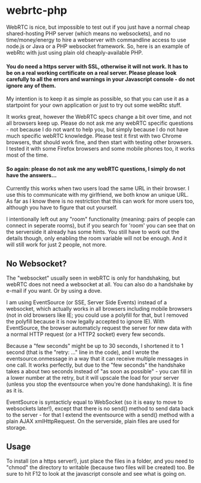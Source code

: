 # webrtc-php

WebRTC is nice, but impossible to test out if you just have a normal cheap shared-hosting PHP server (which means no websockets), and no time/money/energy to hire a webserver with commandline access to use node.js or Java or a PHP websocket framework. So, here is an example of webRtc with just using plain old cheaply-available PHP. 

#### You do need a https server with SSL, otherwise it will not work. It has to be on a real working certificate on a real server. Please please look carefully to all the errors and warnings in your Javascript console - do not ignore any of them.

My intention is to keep it as simple as possible, so that you can use it as a startpoint for your own application or just to try out some webRtc stuff. 

It works great, however the WebRTC specs change a bit over time, and not all browsers keep up. Please do not ask me any webRTC specific questions - not because I do not want to help you, but simply because I do not have much specific webRTC knowledge. Please test it first with two Chrome browsers, that should work fine, and then start with testing other browsers. I tested it with some Firefox browsers and some mobile phones too, it works most of the time. 
#### So again: please do not ask me any webRTC questions, I simply do not have the answers...

Currently this works when two users load the same URL in their browser. I use this to communicate with my girlfriend, we both know an unique URL. As far as I know there is no restriction that this can work for more users too, although you have to figure that out yourself.

I intentionally left out any "room" functionality (meaning: pairs of people can connect in seperate rooms), but if you search for 'room' you can see that on the serverside it already has some hints. You still have to work out the details though, only enabling the room variable will not be enough. And it will still work for just 2 people, not more.

## No Websocket?

The "websocket" usually seen in webRTC is only for handshaking, but webRTC does not need a websocket at all. You can also do a handshake by e-mail if you want. Or by using a dove.

I am using EventSource (or SSE, Server Side Events) instead of a websocket, which actually works in all browsers including mobile browsers (not in old browsers like IE; you could use a polyfill for that, but I removed the polyfill because it is now legally accepted to ignore IE). With EventSource, the browser automaticly request the server for new data with a normal HTTP request (or a HTTP2 socket) every few seconds.

Because a "few seconds" might be up to 30 seconds, I shortened it to 1 second (that is the "retry: ..." line in the code), and I wrote the eventsource.onmessage in a way that it can receive multiple messages in one call. It works perfectly, but due to the "few seconds" the handshake takes a about two seconds instead of "as soon as possible" - you can fill in a lower number at the retry, but it will upscale the load for your server (unless you stop the eventsource when you're done handshaking). It is fine as it is.

EventSource is syntacticly equal to WebSocket (so it is easy to move to websockets later!), except that there is no send() method to send data back to the server - for that I extend the eventsource with a send() method with a plain AJAX xmlHttpRequest. On the serverside, plain files are used for storage.

## Usage

To install (on a https server!), just place the files in a folder, and you need to "chmod" the directory to writable (because two files will be created) too. Be sure to hit F12 to look at the javascript console and see what is going on.

